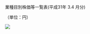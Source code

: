 業種目別株価等一覧表(平成31年 $3.4$ 月分)

（単位：円）

![](https://www.nta.go.jp/tmp/ea9f9478-f17c-415a-8596-15b4cb199750/images/3b13ea25063385288e900ddfb42f35ea2764557ec17f441f68c219688bf75054.jpg)